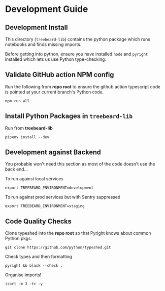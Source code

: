 # Development Guide

## Development Install

This directory (`treebeard-lib`) contains the python package which runs notebooks and finds missing imports.

Before getting into python, ensure you have installed `node` and `pyright` installed which lets us use Python type-checking.

## Validate GitHub action NPM config

Run the following from **repo root** to ensure the github action typescript code is pointed at your current branch's Python code.

```npm run all```

## Install Python Packages in `treebeard-lib`

Run from **treebeard-lib**
```
pipenv install --dev
```

## Development against Backend

You probable won't need this section as most of the code doesn't use the back end...

To run against local services

```
export TREEBEARD_ENVIRONMENT=development
```

To run against prod services but with Sentry suppressed

```
export TREEBEARD_ENVIRONMENT=staging
```

## Code Quality Checks

Clone typeshed into the **repo root** so that Pyright knows about common Python pkgs.

```
git clone https://github.com/python/typeshed.git
```

Check types and then formatting
```
pyright && black --check .
```

Organise imports!
```
isort -m 3 -tc -y
```
